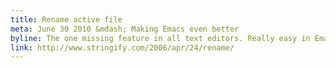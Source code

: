 ```yaml
---
title: Rename active file
meta: June 30 2010 &mdash; Making Emacs even better
byline: The one missing feature in all text editors. Really easy in Emacs.
link: http://www.stringify.com/2006/apr/24/rename/
---
```

